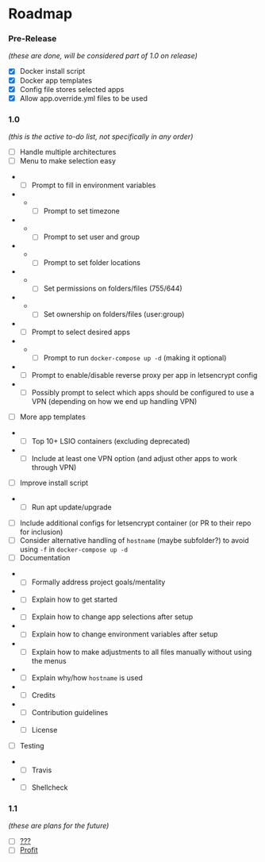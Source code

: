 # Roadmap

### Pre-Release

_(these are done, will be considered part of 1.0 on release)_

-   [x] Docker install script
-   [x] Docker app templates
-   [x] Config file stores selected apps
-   [x] Allow app.override.yml files to be used

### 1.0

_(this is the active to-do list, not specifically in any order)_

-   [ ] Handle multiple architectures
-   [ ] Menu to make selection easy
-   -   [ ] Prompt to fill in environment variables
-   -   -   [ ] Prompt to set timezone
-   -   -   [ ] Prompt to set user and group
-   -   -   [ ] Prompt to set folder locations
-   -   -   [ ] Set permissions on folders/files (755/644)
-   -   -   [ ] Set ownership on folders/files (user:group)
-   -   [ ] Prompt to select desired apps
-   -   -   [ ] Prompt to run `docker-compose up -d` (making it optional)
-   -   [ ] Prompt to enable/disable reverse proxy per app in letsencrypt config
-   -   [ ] Possibly prompt to select which apps should be configured to use a VPN (depending on how we end up handling VPN)
-   [ ] More app templates
-   -   [ ] Top 10+ LSIO containers (excluding deprecated)
-   -   [ ] Include at least one VPN option (and adjust other apps to work through VPN)
-   [ ] Improve install script
-   -   [ ] Run apt update/upgrade
-   [ ] Include additional configs for letsencrypt container (or PR to their repo for inclusion)
-   [ ] Consider alternative handling of `hostname` (maybe subfolder?) to avoid using `-f` in `docker-compose up -d`
-   [ ] Documentation
-   -   [ ] Formally address project goals/mentality
-   -   [ ] Explain how to get started
-   -   [ ] Explain how to change app selections after setup
-   -   [ ] Explain how to change environment variables after setup
-   -   [ ] Explain how to make adjustments to all files manually without using the menus
-   -   [ ] Explain why/how `hostname` is used
-   -   [ ] Credits
-   -   [ ] Contribution guidelines
-   -   [ ] License
-   [ ] Testing
-   -   [ ] Travis
-   -   [ ] Shellcheck

### 1.1

_(these are plans for the future)_

-   [ ] [???](http://knowyourmeme.com/memes/profit)
-   [ ] [Profit](http://knowyourmeme.com/memes/profit)
